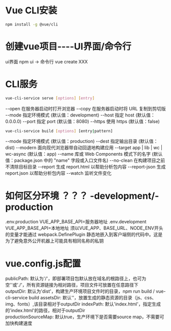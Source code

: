 # Vue CLI安装
```bash
npm install -g @vue/cli
```
# 创建vue项目----UI界面/命令行
ui界面
npm ui -> 
命令行
vue create XXX
# CLI服务
```bash
vue-cli-service serve [options] [entry]
``` 
  --open    在服务器启动时打开浏览器
  --copy    在服务器启动时将 URL 复制到剪切版
  --mode    指定环境模式 (默认值：development)
  --host    指定 host (默认值：0.0.0.0)
  --port    指定 port (默认值：8080)
  --https   使用 https (默认值：false)

```bash
vue-cli-service build [options] [entry|pattern]
```
  --mode        指定环境模式 (默认值：production)
  --dest        指定输出目录 (默认值：dist)
  --modern      面向现代浏览器带自动回退地构建应用
  --target      app | lib | wc | wc-async (默认值：app)
  --name        库或 Web Components 模式下的名字 (默认值：package.json 中的 "name" 字段或入口文件名)
  --no-clean    在构建项目之前不清除目标目录
  --report      生成 report.html 以帮助分析包内容
  --report-json 生成 report.json 以帮助分析包内容
  --watch       监听文件变化

# 如何区分环境 ？？？ -development/-production
.env.production
VUE_APP_BASE_API=服务器地址
.env.development
VUE_APP_BASE_API=本地地址
须以VUE_APP、BASE_URL、NODE_ENV开头的变量才能通过 webpack.DefinePlugin 静态地嵌入到客户端侧的代码中。这是为了避免意外公开机器上可能具有相同名称的私钥

# vue.config.js配置
publicPath: 默认为'/'，即部署项目包默认放在域名的根路径上，也可为空''或'./'，所有资源链接为相对路径，项目文件可放置在任意路径下  
outputDir: 默认为'dist'，构建生产环境项目文件时的目录，npm run build / vue-cli-service build
assetsDir: 默认''，放置生成的静态资源的目录（js、css、img、fonts）,该目录相对于outputDir
indexPath: 默认'index.html'，指定生成的'index.html'的路径，相对于outputDir  
productionSourceMap: 默认true，生产环境下是否需要source map，不需要可加快构建速度